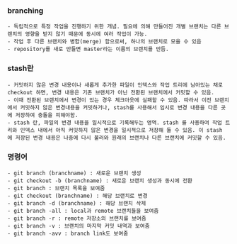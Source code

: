 ### branching

    - 독립적으로 특정 작업을 진행하기 위한 개념. 필요에 의해 만들어진 개별 브랜치는 다른 브랜치의 영향을 받지 않기 때문에 동시에 여러 작업이 가능.
    - 작업 후 다른 브랜치와 병합(merge) 함으로써, 하나의 브랜치로 모을 수 있음
    - repository를 새로 만들면 master라는 이름의 브랜치를 만듬.

### stash란

    - 커밋하지 않은 변경 내용이나 새롭게 추가한 파일이 인덱스와 작업 트리에 남아있는 채로 checkout 하면, 변경 내용은 기존 브랜치가 아닌 전환된 브랜치에서 커밋할 수 있음.
    - 이때 전환된 브랜치에서 변경이 있는 경우 체크아웃에 실패할 수 있음. 따라서 이전 브랜치에서 커밋하지 않은 변경내용을 커밋하거나, stash를 사용해서 임시로 변경 내용을 다른 곳에 저장하여 충돌을 피해야함.
    - stash 란, 파일의 변경 내용을 일시적으로 기록해두는 영역. stash 를 사용하여 작업 트리와 인덱스 내에서 아직 커밋하지 않은 변경을 일시적으로 저장해 둘 수 있음. 이 stash 에 저장된 변경 내용은 나중에 다시 불러와 원래의 브랜치나 다른 브랜치에 커밋할 수 있음.

### 명령어

    - git branch (branchname) : 새로운 브랜치 생성
    - git checkout -b (branchname) : 새로운 브랜치 생성과 동시에 전환
    - git branch : 브랜치 목록을 보여줌
    - git checkout (branchname) : 해당 브랜치로 변경
    - git branch -d (branchname) : 해당 브랜치 삭제
    - git branch -all : local과 remote 브랜치들을 보여줌
    - git branch -r : remote 저장소의 브랜치를 보여줌
    - git branch -v : 브랜치의 마지막 커밋 내역과 보여줌
    - git branch -avv : branch link도 보여줌
